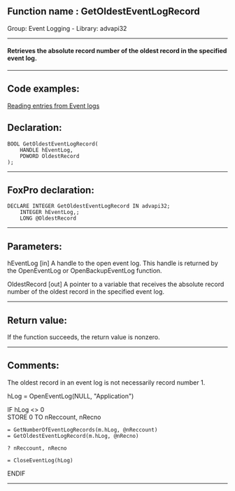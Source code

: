 
## Function name : GetOldestEventLogRecord
Group: Event Logging - Library: advapi32    
***  


#### Retrieves the absolute record number of the oldest record in the specified event log.
***  


## Code examples:
[Reading entries from Event logs](../../samples/sample_524.md)  

## Declaration:
```foxpro  
BOOL GetOldestEventLogRecord(
	HANDLE hEventLog,
	PDWORD OldestRecord
);  
```  
***  


## FoxPro declaration:
```foxpro  
DECLARE INTEGER GetOldestEventLogRecord IN advapi32;
	INTEGER hEventLog,;
	LONG @OldestRecord  
```  
***  


## Parameters:
hEventLog
[in] A handle to the open event log. This handle is returned by the OpenEventLog or OpenBackupEventLog function. 

OldestRecord
[out] A pointer to a variable that receives the absolute record number of the oldest record in the specified event log.   
***  


## Return value:
If the function succeeds, the return value is nonzero.  
***  


## Comments:
The oldest record in an event log is not necessarily record number 1.  
  
<div class="precode">hLog = OpenEventLog(NULL, "Application")  
  
IF hLog <> 0  
	STORE 0 TO nReccount, nRecno  
  
	= GetNumberOfEventLogRecords(m.hLog, @nReccount)  
	= GetOldestEventLogRecord(m.hLog, @nRecno)  
  
	? nReccount, nRecno  
  
	= CloseEventLog(hLog)  
ENDIF  
</div>  
  
***  

